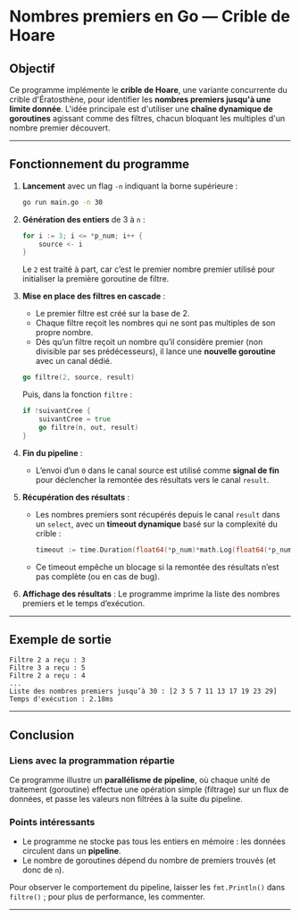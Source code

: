 # Nombres premiers en Go — Crible de Hoare

## Objectif

Ce programme implémente le **crible de Hoare**, une variante concurrente du crible d'Ératosthène, pour identifier les **nombres premiers jusqu'à une limite donnée**. L'idée principale est d'utiliser une **chaîne dynamique de goroutines** agissant comme des filtres, chacun bloquant les multiples d'un nombre premier découvert.

---

## Fonctionnement du programme

1. **Lancement** avec un flag `-n` indiquant la borne supérieure :
   ```bash
   go run main.go -n 30
   ```

2. **Génération des entiers** de 3 à `n` :
   ```go
   for i := 3; i <= *p_num; i++ {
       source <- i
   }
   ```
   Le `2` est traité à part, car c’est le premier nombre premier utilisé pour initialiser la première goroutine de filtre.

3. **Mise en place des filtres en cascade** :
    - Le premier filtre est créé sur la base de 2.
    - Chaque filtre reçoit les nombres qui ne sont pas multiples de son propre nombre.
    - Dès qu’un filtre reçoit un nombre qu’il considère premier (non divisible par ses prédécesseurs), il lance une **nouvelle goroutine** avec un canal dédié.

   ```go
   go filtre(2, source, result)
   ```

   Puis, dans la fonction `filtre` :
   ```go
   if !suivantCree {
       suivantCree = true
       go filtre(n, out, result)
   }
   ```

4. **Fin du pipeline** :
    - L’envoi d’un `0` dans le canal source est utilisé comme **signal de fin** pour déclencher la remontée des résultats vers le canal `result`.

5. **Récupération des résultats** :
    - Les nombres premiers sont récupérés depuis le canal `result` dans un `select`, avec un **timeout dynamique** basé sur la complexité du crible :
      ```go
      timeout := time.Duration(float64(*p_num)*math.Log(float64(*p_num))) * time.Microsecond * 2
      ```

    - Ce timeout empêche un blocage si la remontée des résultats n’est pas complète (ou en cas de bug).

6. **Affichage des résultats** :
   Le programme imprime la liste des nombres premiers et le temps d’exécution.

---

## Exemple de sortie

```
Filtre 2 a reçu : 3
Filtre 3 a reçu : 5
Filtre 2 a reçu : 4
...
Liste des nombres premiers jusqu’à 30 : [2 3 5 7 11 13 17 19 23 29]
Temps d'exécution : 2.18ms
```

---

## Conclusion

### Liens avec la programmation répartie

Ce programme illustre un **parallélisme de pipeline**, où chaque unité de traitement (goroutine) effectue une opération simple (filtrage) sur un flux de données, et passe les valeurs non filtrées à la suite du pipeline.


### Points intéressants

- Le programme ne stocke pas tous les entiers en mémoire : les données circulent dans un **pipeline**.
- Le nombre de goroutines dépend du nombre de premiers trouvés (et donc de `n`).

Pour observer le comportement du pipeline, laisser les `fmt.Println()` dans `filtre()` ; pour plus de performance, les commenter.

---
